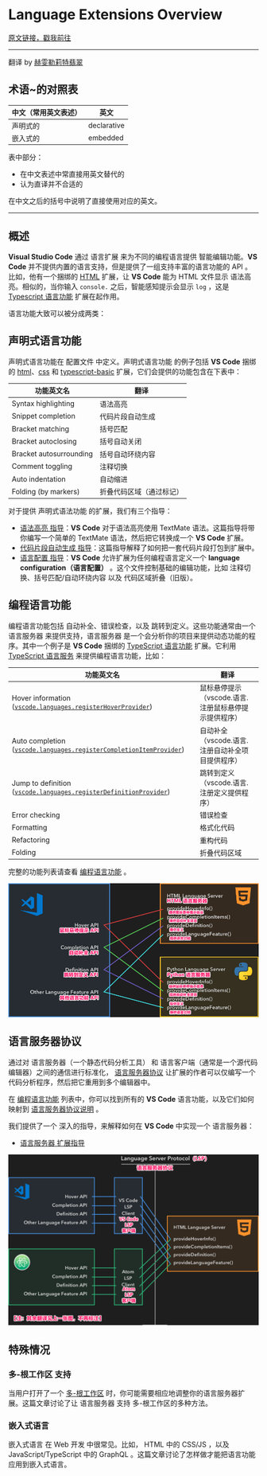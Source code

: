 # Language Extensions Overview

[原文链接，戳我前往](https://code.visualstudio.com/api/language-extensions/overview)

------

翻译 by [赫雯勒莉特翡翠](https://github.com/HeveraletLaidCenx)

## 术语~的对照表

|中文（常用英文表述）|英文|
|----|----|
|声明式的|declarative|
|嵌入式的|embedded|

表中部分：

* 在中文表述中常直接用英文替代的
* 认为直译并不合适的

在中文之后的括号中说明了直接使用对应的英文。

------

## 概述

**Visual Studio Code** 通过 语言扩展 来为不同的编程语言提供 智能编辑功能。**VS Code** 并不提供内置的语言支持，但是提供了一组支持丰富的语言功能的 API 。比如，他有一个捆绑的 [HTML](https://github.com/microsoft/vscode/tree/main/extensions/html) 扩展，让 **VS Code** 能为 HTML 文件显示 语法高亮。相似的，当你输入 `console.` 之后，智能感知提示会显示 `log` ，这是 [Typescript 语言功能](https://github.com/microsoft/vscode/tree/main/extensions/typescript-language-features) 扩展在起作用。

语言功能大致可以被分成两类：

## 声明式语言功能

声明式语言功能在 配置文件 中定义。声明式语言功能 的例子包括 **VS Code** 捆绑的 [html](https://github.com/microsoft/vscode/tree/main/extensions/html)、[css](https://github.com/microsoft/vscode/tree/main/extensions/css) 和 [typescript-basic](https://github.com/microsoft/vscode/tree/main/extensions/typescript-basics) 扩展，它们会提供的功能包含在下表中：

|功能英文名|翻译|
|----|----|
|Syntax highlighting|语法高亮|
|Snippet completion|代码片段自动生成|
|Bracket matching|括号匹配|
|Bracket autoclosing|括号自动关闭|
|Bracket autosurrounding|括号自动环绕内容|
|Comment toggling|注释切换|
|Auto indentation|自动缩进|
|Folding (by markers)|折叠代码区域（通过标记）|

对于提供 声明式语法功能 的扩展，我们有三个指导：

* [语法高亮 指导](https://code.visualstudio.com/api/language-extensions/syntax-highlight-guide)：**VS Code** 对于语法高亮使用 TextMate 语法。这篇指导将带你编写一个简单的 TextMate 语法，然后把它转换成一个 **VS Code** 扩展。
* [代码片段自动生成 指导](https://code.visualstudio.com/api/language-extensions/snippet-guide)：这篇指导解释了如何把一套代码片段打包到扩展中。
* [语言配置 指导](https://code.visualstudio.com/api/language-extensions/language-configuration-guide)：**VS Code** 允许扩展为任何编程语言定义一个 **language configuration（语言配置）** 。这个文件控制基础的编辑功能，比如 注释切换、括号匹配/自动环绕内容 以及 代码区域折叠（旧版）。

## 编程语言功能

编程语言功能包括 自动补全、错误检查，以及 跳转到定义。这些功能通常由一个 语言服务器 来提供支持，语言服务器 是一个会分析你的项目来提供动态功能的程序。其中一个例子是 **VS Code** 捆绑的 [TypeScript 语言功能](https://github.com/microsoft/vscode/tree/main/extensions/typescript-language-features) 扩展。它利用 [TypeScript 语言服务](https://github.com/microsoft/TypeScript/wiki/Using-the-Language-Service-API) 来提供编程语言功能，比如：

|功能英文名|翻译|
|----|----|
|Hover information ([`vscode.languages.registerHoverProvider`](https://code.visualstudio.com/api/references/vscode-api#languages.registerHoverProvider))|鼠标悬停提示（vscode.语言.注册鼠标悬停提示提供程序）|
|Auto completion ([`vscode.languages.registerCompletionItemProvider`](https://code.visualstudio.com/api/references/vscode-api#languages.registerCompletionItemProvider))|自动补全（vscode.语言.注册自动补全项目提供程序）|
|Jump to definition ([`vscode.languages.registerDefinitionProvider`](https://code.visualstudio.com/api/references/vscode-api#languages.registerDefinitionProvider))|跳转到定义（vscode.语言.注册定义提供程序）|
|Error checking|错误检查|
|Formatting|格式化代码|
|Refactoring|重构代码|
|Folding|折叠代码区域|

完整的功能列表请查看 [编程语言功能](https://code.visualstudio.com/api/language-extensions/programmatic-language-features) 。

![多-语言服务器](img/多-语言服务器.png)

## 语言服务器协议

通过对 语言服务器（一个静态代码分析工具） 和 语言客户端（通常是一个源代码编辑器）之间的通信进行标准化， [语言服务器协议](https://microsoft.github.io/language-server-protocol/) 让扩展的作者可以仅编写一个 代码分析程序，然后把它重用到多个编辑器中。

在 [编程语言功能](https://code.visualstudio.com/api/language-extensions/programmatic-language-features) 列表中，你可以找到所有的 **VS Code** 语言功能，以及它们如何映射到 [语言服务器协议说明](https://microsoft.github.io/language-server-protocol/specification) 。

我们提供了一个 深入的指导，来解释如何在 **VS Code** 中实现一个 语言服务器：

* [语言服务器 扩展指导](https://code.visualstudio.com/api/language-extensions/language-server-extension-guide)

![语言服务器可以重用给多个编辑器](img/语言服务器可以重用给多个编辑器.png)

## 特殊情况

### 多-根工作区 支持

当用户打开了一个 [多-根工作区](https://code.visualstudio.com/docs/editor/multi-root-workspaces) 时，你可能需要相应地调整你的语言服务器扩展。这篇文章讨论了让 语言服务器 支持 多-根工作区的多种方法。

### 嵌入式语言

嵌入式语言 在 Web 开发 中很常见。比如， HTML 中的 CSS/JS ，以及 JavaScript/TypeScript 中的 GraphQL 。这篇文章讨论了怎样做才能把语言功能应用到嵌入式语言。
